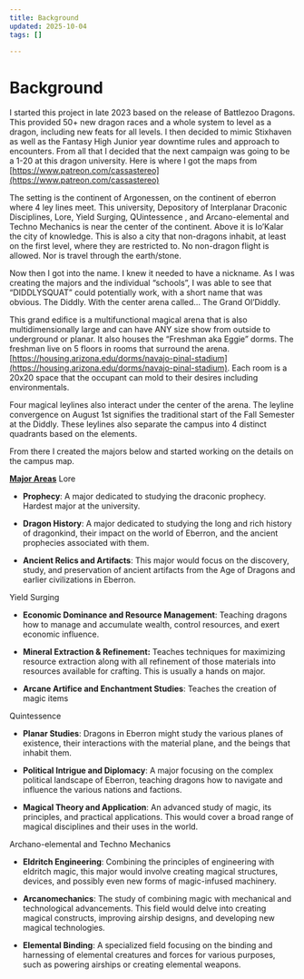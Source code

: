 ```yaml
---
title: Background
updated: 2025-10-04
tags: []

---
```


# Background



I started this project in late 2023 based on the release of Battlezoo Dragons. This provided 50+ new dragon races and a whole system to level as a dragon, including new feats for all levels. I then decided to mimic Stixhaven as well as the Fantasy High Junior year downtime rules and approach to encounters. From all that I decided that the next campaign was going to be a 1-20 at this dragon university. Here is where I got the maps from [https://www.patreon.com/cassastereo](https://www.patreon.com/cassastereo)

The setting is the continent of Argonessen, on the continent of eberron where 4 ley lines meet. This university, Depository of Interplanar Draconic Disciplines, Lore, Yield Surging, QUintessence , and Arcano-elemental and Techno Mechanics is near the center of the continent. Above it is Io’Kalar the city of knowledge. This is also a city that non-dragons inhabit, at least on the first level, where they are restricted to. No non-dragon flight is allowed. Nor is travel through the earth/stone.

Now then I got into the name. I knew it needed to have a nickname. As I was creating the majors and the individual “schools”, I was able to see that “DIDDLYSQUAT” could potentially work, with a short name that was obvious. The Diddly. With the center arena called… The Grand Ol’Diddly.

This grand edifice is a multifunctional magical arena that is also multidimensionally large and can have ANY size show from outside to underground or planar. It also houses the “Freshman aka Eggie” dorms. The freshman live on 5 floors in rooms that surround the arena. [https://housing.arizona.edu/dorms/navajo-pinal-stadium](https://housing.arizona.edu/dorms/navajo-pinal-stadium). Each room is a 20x20 space that the occupant can mold to their desires including environmentals.

Four magical leylines also interact under the center of the arena. The leyline convergence on August 1st signifies the traditional start of the Fall Semester at the Diddly. These leylines also separate the campus into 4 distinct quadrants based on the elements.

From there I created the majors below and started working on the details on the campus map.

<u>**Major Areas**</u>
Lore

* **Prophecy**: A major dedicated to studying the draconic prophecy. Hardest major at the university.

* **Dragon History**: A major dedicated to studying the long and rich history of dragonkind, their impact on the world of Eberron, and the ancient prophecies associated with them.

* **Ancient Relics and Artifacts**: This major would focus on the discovery, study, and preservation of ancient artifacts from the Age of Dragons and earlier civilizations in Eberron.

Yield Surging

* **Economic Dominance and Resource Management**: Teaching dragons how to manage and accumulate wealth, control resources, and exert economic influence.

* **Mineral Extraction & Refinement:** Teaches techniques for maximizing resource extraction along with all refinement of those materials into resources available for crafting. This is usually a hands on major.

* **Arcane Artifice and Enchantment Studies**: Teaches the creation of magic items

Quintessence

* **Planar Studies**: Dragons in Eberron might study the various planes of existence, their interactions with the material plane, and the beings that inhabit them.

* **Political Intrigue and Diplomacy**: A major focusing on the complex political landscape of Eberron, teaching dragons how to navigate and influence the various nations and factions.

* **Magical Theory and Application**: An advanced study of magic, its principles, and practical applications. This would cover a broad range of magical disciplines and their uses in the world.

Archano-elemental and Techno Mechanics

* **Eldritch Engineering**: Combining the principles of engineering with eldritch magic, this major would involve creating magical structures, devices, and possibly even new forms of magic-infused machinery.

* **Arcanomechanics**: The study of combining magic with mechanical and technological advancements. This field would delve into creating magical constructs, improving airship designs, and developing new magical technologies.

* **Elemental Binding**: A specialized field focusing on the binding and harnessing of elemental creatures and forces for various purposes, such as powering airships or creating elemental weapons.

